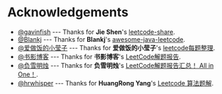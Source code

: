 # Acknowledgements
  - [@gavinfish](https://github.com/gavinfish) --- Thanks for **Jie Shen**'s [leetcode-share](https://github.com/gavinfish/leetcode-share).
  - [@Blankj](https://github.com/Blankj) --- Thanks for **Blankj**'s [awesome-java-leetcode](https://github.com/Blankj/awesome-java-leetcode).
  - [@爱做饭的小莹子](https://www.cnblogs.com/springfor/) --- Thanks for **爱做饭的小莹子**'s [leetcode每题整理](https://www.cnblogs.com/springfor/category/596835.html).
  - [@书影博客](http://bookshadow.com/leetcode/) --- Thanks for **书影博客**'s [LeetCode解题报告](http://bookshadow.com/leetcode/).
  - [@负雪明烛](https://blog.csdn.net/fuxuemingzhu/article/details/85112591) --- Thanks for **负雪明烛**'s [LeetCode解题报告汇总！ All in One！](https://blog.csdn.net/fuxuemingzhu/article/details/85112591).
  - [@hrwhisper](https://github.com/hrwhisper) --- Thanks for **HuangRong Yang**'s [Leetcode 算法题解](https://www.hrwhisper.me/leetcode-algorithm-solution/).
